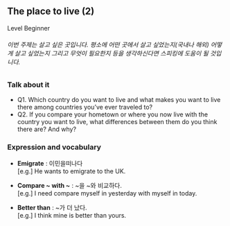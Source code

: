 ## The place to live (2)
Level Beginner
###### 이번 주제는 살고 싶은 곳입니다. 평소에 어떤 곳에서 살고 싶었는지(국내나 해외) 어떻게 살고 싶었는지 그리고 무엇이 필요한지 등을 생각하신다면 스피킹에 도움이 될 것입니다.

### Talk about it
- Q1. Which country do you want to live and what makes you want to live there among countries you’ve ever traveled to?
- Q2. If you compare your hometown or where you now live with the country you want to live, what differences between them do you think there are? And why?
### Expression and vocabulary
- **Emigrate** : 이민을떠나다  
[e.g.] He wants to emigrate to the UK.

- **Compare ~ with ~** : ~을 ~와 비교하다.  
[e.g.] I need compare myself in yesterday with myself in today.

- **Better than** : ~가 더 났다.  
[e.g.] I think mine is better than yours.


